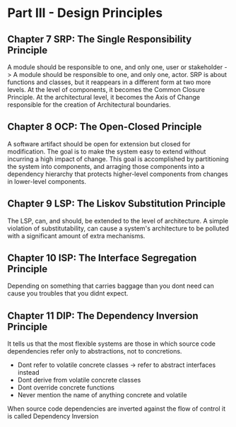 # Part III - Design Principles

## Chapter 7 SRP: The Single Responsibility Principle

A module should be responsible to one, and only one, user or stakeholder -> A module should be responsible to one, and only one, actor.
SRP is about functions and classes, but it reappears in a  different form at two more levels. At the level of components, it becomes the Common Closure Principle. At the architectural level, it becomes the Axis of Change responsible for the creation of Architectural boundaries.

## Chapter 8 OCP: The Open-Closed Principle

A software artifact should be open for extension but closed for modification. The goal is to make the system easy to extend without incurring a high impact of change. This goal is accomplished by partitioning the system into components, and arraging those components into a dependency hierarchy that protects higher-level components from changes in lower-level components.

## Chapter 9 LSP: The Liskov Substitution Principle

The LSP, can, and should, be extended to the level of architecture. A simple violation of substitutability, can cause a system's architecture to be polluted with a significant amount of extra mechanisms.

## Chapter 10 ISP: The Interface Segregation Principle

Depending on something that carries baggage than you dont need can cause you troubles that you didnt expect.

## Chapter 11 DIP: The Dependency Inversion Principle

It tells us that the most flexible systems are those in which source code dependencies refer only to abstractions, not to concretions.
- Dont refer to volatile concrete classes -> refer to abstract interfaces instead
- Dont derive from volatile concrete classes
- Dont override concrete functions
- Never mention the name of anything concrete and volatile

When source code dependencies are inverted against the flow of control it is called Dependency Inversion
